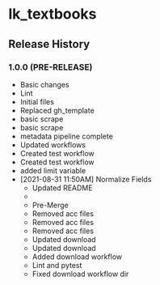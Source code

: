 # lk_textbooks

## Release History

### 1.0.0 (PRE-RELEASE)
  * Basic changes
  * Lint
  * Initial files
  * Replaced gh_template
  * basic scrape
  * basic scrape
  * metadata pipeline complete
  * Updated workflows
  * Created test workflow
  * Created test workflow
  * added limit variable
* [2021-08-31 11:50AM] Normalize Fields
  * Updated README
  * 
  * Pre-Merge
  * Removed acc files
  * Removed acc files
  * Removed acc files
  * Updated download
  * Updated download
  * Added download workflow
  * Lint and pytest
  * Fixed download workflow dir
